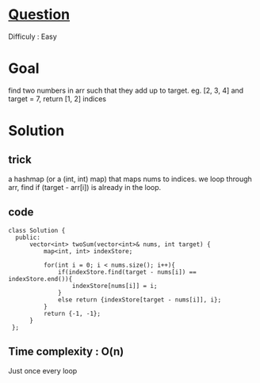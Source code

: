 # [Question](https://leetcode.com/problems/two-sum/)
Difficuly : Easy
# Goal
find two numbers in arr such that they add up to target.
eg. [2, 3, 4] and target = 7, return [1, 2] indices
# Solution
## trick
a hashmap (or a (int, int) map) that maps nums to indices. we loop through arr, find if (target - arr[i]) is already in the loop. 
## code
```
class Solution {
  public:
      vector<int> twoSum(vector<int>& nums, int target) {
          map<int, int> indexStore;

          for(int i = 0; i < nums.size(); i++){
              if(indexStore.find(target - nums[i]) == indexStore.end()){     
                  indexStore[nums[i]] = i;
              }
              else return {indexStore[target - nums[i]], i};
          }
          return {-1, -1};
      }
 };
```
## Time complexity : O(n)
Just once every loop
